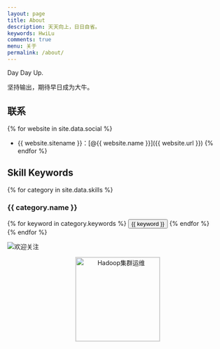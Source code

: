 ```yaml
---
layout: page
title: About
description: 天天向上，日日自省。
keywords: HwiLu
comments: true
menu: 关于
permalink: /about/
---
```

Day Day Up.

坚持输出，期待早日成为大牛。

## 联系

{% for website in site.data.social %}
* {{ website.sitename }}：[@{{ website.name }}]({{ website.url }})
{% endfor %}

## Skill Keywords

{% for category in site.data.skills %}
### {{ category.name }}
<div class="btn-inline">
{% for keyword in category.keywords %}
<button class="btn btn-outline" type="button">{{ keyword }}</button>
{% endfor %}
</div>
{% endfor %}

![欢迎关注](https://github/HwiLu/hwilu.github.io/assets/images/qrcode.jpg)


<div style="text-align:center">
    <img style="border:1px solid #dddddd;height:192px;width:192px" src="{{ site.url }}/assets/images/qrcode.jpg" alt="Hadoop集群运维" />
</div>

